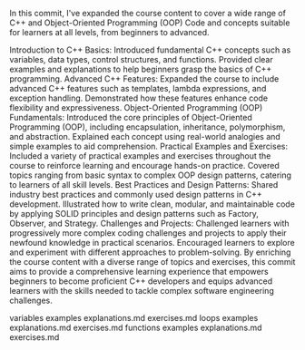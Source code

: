 In this commit, I've expanded the course content to cover a wide range of C++ and Object-Oriented Programming (OOP) Code and concepts suitable for learners at all levels, from beginners to advanced.

Introduction to C++ Basics: Introduced fundamental C++ concepts such as variables, data types, control structures, and functions. Provided clear examples and explanations to help beginners grasp the basics of C++ programming. Advanced C++ Features: Expanded the course to include advanced C++ features such as templates, lambda expressions, and exception handling. Demonstrated how these features enhance code flexibility and expressiveness. Object-Oriented Programming (OOP) Fundamentals: Introduced the core principles of Object-Oriented Programming (OOP), including encapsulation, inheritance, polymorphism, and abstraction. Explained each concept using real-world analogies and simple examples to aid comprehension. Practical Examples and Exercises: Included a variety of practical examples and exercises throughout the course to reinforce learning and encourage hands-on practice. Covered topics ranging from basic syntax to complex OOP design patterns, catering to learners of all skill levels. Best Practices and Design Patterns: Shared industry best practices and commonly used design patterns in C++ development. Illustrated how to write clean, modular, and maintainable code by applying SOLID principles and design patterns such as Factory, Observer, and Strategy. Challenges and Projects: Challenged learners with progressively more complex coding challenges and projects to apply their newfound knowledge in practical scenarios. Encouraged learners to explore and experiment with different approaches to problem-solving. By enriching the course content with a diverse range of topics and exercises, this commit aims to provide a comprehensive learning experience that empowers beginners to become proficient C++ developers and equips advanced learners with the skills needed to tackle complex software engineering challenges.

variables
examples
explanations.md
exercises.md
loops
examples
explanations.md
exercises.md
functions
examples
explanations.md
exercises.md
